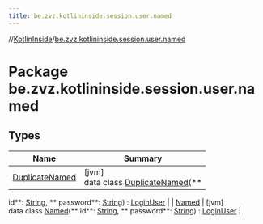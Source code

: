 ```yaml
---
title: be.zvz.kotlininside.session.user.named
---
```

//[KotlinInside](../../index.html)/[be.zvz.kotlininside.session.user.named](index.html)

# Package be.zvz.kotlininside.session.user.named

## Types

| Name | Summary |
|---|---|
| [DuplicateNamed](-duplicate-named/index.html) | [jvm]<br>data class [DuplicateNamed](-duplicate-named/index.html)(**
id**: [String](https://kotlinlang.org/api/latest/jvm/stdlib/kotlin/-string/index.html), **
password**: [String](https://kotlinlang.org/api/latest/jvm/stdlib/kotlin/-string/index.html)) : [LoginUser](../be.zvz.kotlininside.session.user/-login-user/index.html) |
| [Named](-named/index.html) | [jvm]<br>data class [Named](-named/index.html)(**
id**: [String](https://kotlinlang.org/api/latest/jvm/stdlib/kotlin/-string/index.html), **
password**: [String](https://kotlinlang.org/api/latest/jvm/stdlib/kotlin/-string/index.html)) : [LoginUser](../be.zvz.kotlininside.session.user/-login-user/index.html) |

